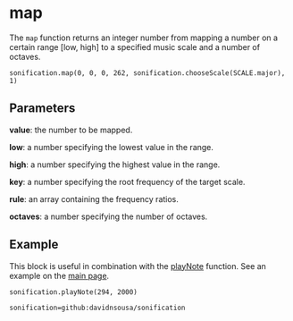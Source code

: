 # map

The `map` function returns an integer number from mapping a number on a certain range [low, high] to a specified music scale and a number of octaves.

```sig
sonification.map(0, 0, 0, 262, sonification.chooseScale(SCALE.major), 1)
```

## Parameters

**value**: the number to be mapped.

**low**: a number specifying the lowest value in the range.

**high**: a number specifying the highest value in the range.

**key**: a number specifying the root frequency of the target scale.

**rule**: an array containing the frequency ratios.

**octaves**: a number specifying the number of octaves.

## Example

This block is useful in combination with the [playNote](./docs/playNote.md) function. See an example on the [main page](./README.md).

```blocks
sonification.playNote(294, 2000)
```

```package
sonification=github:davidnsousa/sonification
```
